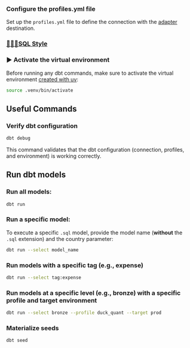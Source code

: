 <!-- ### 🛠 Initialize dbt Project
```sh
dbt init duck_quant
``` -->

### Configure the profiles.yml file
Set up the `profiles.yml` file to define the connection with the [adapter](https://docs.getdbt.com/docs/trusted-adapters) destination.

<!-- ## Load environment variables
```sh
export $(cat .env | xargs)
``` -->

### [🧾📏✨SQL Style](https://docs.getdbt.com/best-practices/how-we-style/2-how-we-style-our-sql)

### ▶️ Activate the virtual environment
Before running any dbt commands, make sure to activate the virtual environment [created with uv](https://github.com/victoru2/duck-quant?tab=readme-ov-file#-installation):
```sh
source .venv/bin/activate
```

## Useful Commands
### Verify dbt configuration
```sh
dbt debug
```
This command validates that the dbt configuration (connection, profiles, and environment) is working correctly.

## Run dbt models

### Run all models:
```sh
dbt run
```

### Run a specific model:
To execute a specific `.sql` model, provide the model name (**without** the `.sql` extension) and the country parameter:
```sh
dbt run --select model_name
```

### Run models with a specific tag (e.g., expense)
```sh
dbt run --select tag:expense
```

### Run models at a specific level (e.g., bronze) with a specific profile and target environment
```sh
dbt run --select bronze --profile duck_quant --target prod
```

### Materialize seeds
```sh
dbt seed
```
